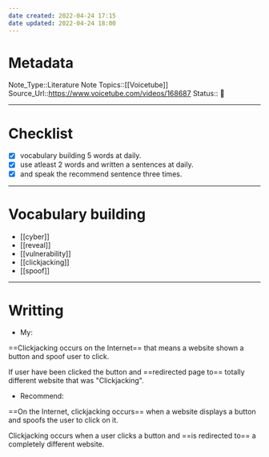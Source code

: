```yaml
---
date created: 2022-04-24 17:15
date updated: 2022-04-24 18:00
---
```


# Metadata

Note_Type::Literature Note
Topics::[[Voicetube]]
Source_Url::<https://www.voicetube.com/videos/168687>
Status:: 👶

---

# Checklist

- [x] vocabulary building 5 words at daily.
- [x] use atleast 2 words and written a sentences at daily.
- [x] and speak the recommend sentence three times.

---

# Vocabulary building

- [[cyber]]
- [[reveal]]
- [[vulnerability]]
- [[clickjacking]]
- [[spoof]]

---

# Writting

- My:

==Clickjacking occurs on the Internet== that means a website shown a button and spoof user to click.

If user have been clicked the button and ==redirected page to== totally different website that was "Clickjacking".

- Recommend:

==On the Internet, clickjacking occurs== when a website displays a button and spoofs the user to click on it.

Clickjacking occurs when a user clicks a button and ==is redirected to== a completely different website.
